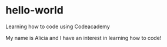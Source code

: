 # hello-world
Learning how to code using Codeacademy

My name is Alicia and I have an interest in learning how to code!

